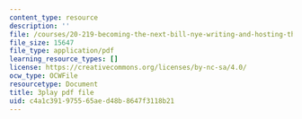 ```yaml
---
content_type: resource
description: ''
file: /courses/20-219-becoming-the-next-bill-nye-writing-and-hosting-the-educational-show-january-iap-2015/c4a1c391975565aed48b8647f3118b21_02NyrrxEGqM.pdf
file_size: 15647
file_type: application/pdf
learning_resource_types: []
license: https://creativecommons.org/licenses/by-nc-sa/4.0/
ocw_type: OCWFile
resourcetype: Document
title: 3play pdf file
uid: c4a1c391-9755-65ae-d48b-8647f3118b21
---
```

